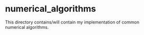 # numerical_algorithms
This directory contains/will contain my implementation of common numerical algorithms.
